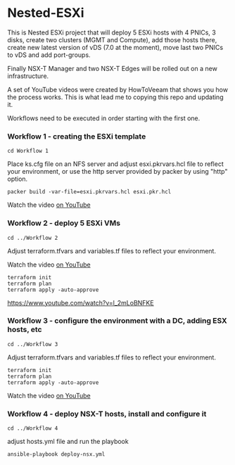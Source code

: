 # Nested-ESXi

This is Nested ESXi project that will deploy 5 ESXi hosts with 4 PNICs, 3 disks, create two clusters (MGMT and Compute), add those hosts there, create new latest version of vDS (7.0 at the moment), move last two PNICs to vDS and add port-groups.

Finally NSX-T Manager and two NSX-T Edges will be rolled out on a new infrastructure.

A set of YouTube videos were created by HowToVeeam that shows you how the process works. This is what lead me to copying this repo and updating it.

Workflows need to be executed in order starting with the first one.

### Workflow 1 - creating the ESXi template

``` shell
cd Workflow 1  
```

Place ks.cfg file on an NFS server and adjust esxi.pkrvars.hcl file to reflect your environment, or use the http server provided by packer by using "http" option.

``` shell
packer build -var-file=esxi.pkrvars.hcl esxi.pkr.hcl
```

Watch the video [on YouTube](https://www.youtube.com/watch?v=yKNrrUzhNtg)

### Workflow 2 - deploy 5 ESXi VMs 

``` shell
cd ../Workflow 2
```

Adjust terraform.tfvars and variables.tf files to reflect your environment.

Watch the video [on YouTube](https://www.youtube.com/watch?v=4odFJS134zQ)

``` shell
terraform init
terraform plan
terraform apply -auto-approve
```

<https://www.youtube.com/watch?v=l_2mLoBNFKE>

### Workflow 3 - configure the environment with a DC, adding ESX hosts, etc

``` shell
cd ../Workflow 3
```

Adjust terraform.tfvars and variables.tf files to reflect your environment.

``` shell
terraform init
terraform plan
terraform apply -auto-approve
```

Watch the video [on YouTube](https://www.youtube.com/watch?v=BMZkb3sOtpE&t=13s)

### Workflow 4 - deploy NSX-T hosts, install and configure it

``` shell
cd ../Workflow 4
```

adjust hosts.yml file and run the playbook

``` shell
ansible-playbook deploy-nsx.yml
```
